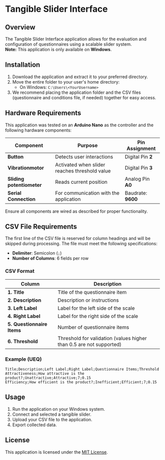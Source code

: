 # Tangible Slider Interface

## Overview
The Tangible Slider Interface application allows for the evaluation and configuration of questionnaires using a scalable slider system.  
**Note:** This application is only available on **Windows**.

## Installation
1. Download the application and extract it to your preferred directory.
2. Move the entire folder to your user's home directory:
   - On Windows: `C:\Users\<YourUsername>`
3. We recommend placing the application folder and the CSV files (questionnaire and conditions file, if needed) together for easy access.

## Hardware Requirements
This application was tested on an **Arduino Nano** as the controller and the following hardware components:

| Component                  | Purpose                                       | Pin Assignment  |
|----------------------------|-----------------------------------------------|-----------------|
| **Button**                 | Detects user interactions                     | Digital Pin **2** |
| **Vibrationmotor**| Activated when slider reaches threshold value | Digital Pin **3** |
| **Sliding potentiometer**        | Reads current position                       | Analog Pin **A0** |
| **Serial Connection**      | For communication with the application       | Baudrate: **9600** |

Ensure all components are wired as described for proper functionality.

## CSV File Requirements
The first line of the CSV file is reserved for column headings and will be skipped during processing. The file must meet the following specifications:
- **Delimiter**: Semicolon (`;`)
- **Number of Columns**: 6 fields per row

### CSV Format
| Column          | Description                                |
|-----------------|--------------------------------------------|
| **1. Title**    | Title of the questionnaire item            |
| **2. Description**| Description or instructions                |
| **3. Left Label**| Label for the left side of the scale       |
| **4. Right Label**| Label for the right side of the scale      |
| **5. Questionnaire Items**| Number of questionnaire items          |
| **6. Threshold** | Threshold for validation (values higher than 0.5 are not supported)                  |

### Example (UEQ)
```csv
Title;Description;Left Label;Right Label;Questionnaire Items;Threshold
Attractiveness;How attractive is the product?;Unattractive;Attractive;7;0.15
Efficiency;How efficient is the product?;Inefficient;Efficient;7;0.15
```

## Usage
1. Run the application on your Windows system.
2. Connect and selected a tangible slider.
3. Upload your CSV file to the application.
4. Export collected data.

## License
This application is licensed under the [MIT License](LICENSE).
